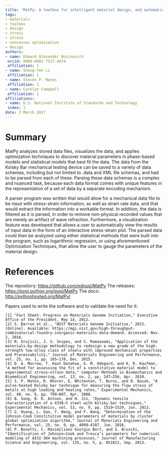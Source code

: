 ```yaml
---
title: 'MatPy: A toolbox for intelligent material design, and automatic yield stress determination'
tags:
- materials
- toolbox
- design
- stress
- strain
- nonconvex optimization
- design
authors:
- name: Edward Alexander Nusinovich
 orcid: 0000-0002-7527-4474
 affiliation: 1
- name: Sheng-Yen Li
 affiliation: 1
- name: Steven P. Mates
 affiliation: 1
- name: Carelyn Campbell
 affiliation: 1
affiliations:
- name: U.S. National Institute of Standards and Technology
 index: 1
date: 3 March 2017
---
```


  # Summary

  MatPy analyzes stored data files, visualizes the data, 
  and applies optimization techniques to discover material parameters in phase-based models
  and statistical models that best fit the data. The data from the Kolsky Bar mechanical testing device can be saved 
  to a variety of data schemas, including but not limited to .data and XML file schemas, and 
  had to be parsed from each of these. Parsing these data schemas is a complex and nuanced 
  task, because each data format comes with unique features in the representation of a set 
  of data by a separate encoding mechanism. 
  
  A parser program was written that would allow for a mechanical data file to be input with 
  stress-strain information, as well as strain rate data, and that would extract the information 
  into a workable format. In addition, the data is filtered as it is parsed, in order to remove 
  non-physical recorded values that are merely an artifact of wave refraction. Furthermore, 
  a visualization feature was developed that allows a user to automatically view the results 
  of input data in the form of an interactive stress-strain plot. The parsed data could then 
  be analyzed using either statistical methods that were built into the program, such as 
  logarithmic regression, or using aforementioned Optimization Techniques, that allow the user 
  to gauge the parameters of the material design.


  # References
  
  The repository: https://github.com/ednusi/MatPy
  The releases: https://pypi.python.org/pypi/MatPy
  The docs: http://pythonhosted.org/MatPy/
  
  Papers used to write the software and to validate the need for it:

	[1]	"Fact Sheet: Progress on Materials Genome Initiative," Executive Office of the President, May 14, 2012.
	[2]	S. Barron et al., "NIST Materials Genome Initiative," 2015. [Online]. Available: https://mgi.nist.gov/high-throughput-combinatorial-foundry-inorganic-materials-data-demand. Accessed: Nov. 2, 2016.
	[3]	M. Grujicic, J. S. Snipes, and S. Ramaswami, "Application of the materials-by-design methodology to redesign a new grade of the high-strength low-alloy class of steels with improved mechanical properties and Processability," Journal of Materials Engineering and Performance, vol. 25, no. 1, pp. 165–178, Dec. 2015.
	[4]	D. A. Morrow, T. Haut Donahue, G. M. Odegard, and K. R. Kaufman, "A method for assessing the fit of a constitutive material model to experimental stress–strain data," Computer Methods in Biomechanics and Biomedical Engineering, vol. 13, no. 2, pp. 247–256, Apr. 2010.
	[5]	S. P. Mates, R. Rhorer, E. Whitenton, T. Burns, and D. Basak, "A pulse-heated Kolsky bar technique for measuring the flow stress of metals at high loading and heating rates," Experimental Mechanics, vol. 48, no. 6, pp. 799–807, Apr. 2008.
	[6]	B. Song, B. R. Antoun, and H. Jin, "Dynamic tensile characterization of a 4330-V steel with Kolsky bar techniques," Experimental Mechanics, vol. 53, no. 9, pp. 1519–1529, Jun. 2013.
	[7]	Z. Huang, L. Gao, Y. Wang, and F. Wang, "Determination of the Johnson-Cook Constitutive model parameters of materials by cluster global optimization algorithm," Journal of Materials Engineering and Performance, vol. 25, no. 9, pp. 4099–4107, Jun. 2016.
	[8]	P. Bosetti, C. Maximiliano Giorgio Bort, and S. Bruschi, "Identification of Johnson–Cook and Tresca’s parameters for numerical modeling of AISI-304 machining processes," Journal of Manufacturing Science and Engineering, vol. 135, no. 5, p. 051021, Sep. 2013.

  